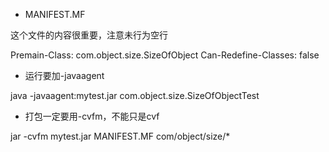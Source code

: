  - MANIFEST.MF
 
 这个文件的内容很重要，注意未行为空行
 
 Premain-Class: com.object.size.SizeOfObject
 Can-Redefine-Classes: false

 
 
 - 运行要加-javaagent
 
 java -javaagent:mytest.jar com.object.size.SizeOfObjectTest
 
 - 打包一定要用-cvfm，不能只是cvf
 
 jar -cvfm mytest.jar MANIFEST.MF com/object/size/* 

